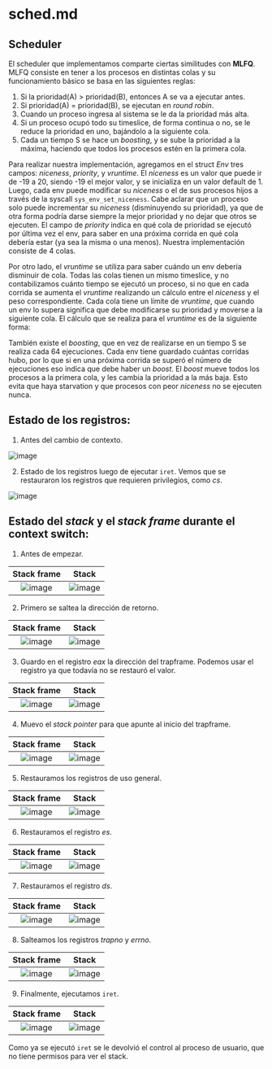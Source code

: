 # sched.md
## Scheduler

El scheduler que implementamos comparte ciertas similitudes con **MLFQ**. MLFQ consiste en tener a los procesos en distintas colas y su funcionamiento básico se basa en las siguientes reglas:

  1. Si la prioridad(A) > prioridad(B), entonces A se va a ejecutar antes.
  2. Si prioridad(A) = prioridad(B), se ejecutan en *round robin*.
  3. Cuando un proceso ingresa al sistema se le da la prioridad más alta.
  4. Si un proceso ocupó todo su timeslice, de forma continua o no, se le reduce la prioridad en uno, bajándolo a la siguiente cola.
  5. Cada un tiempo S se hace un *boosting*, y se sube la prioridad a la máxima, haciendo que todos los procesos estén en la primera cola.

Para realizar nuestra implementación, agregamos en el struct *Env* tres campos: *niceness*, *priority*, y *vruntime*. El *niceness* es un valor que puede ir de -19 a 20, siendo -19 el mejor valor, y se inicializa en un valor default de 1. Luego, cada env puede modificar su *niceness* o el de sus procesos hijos a través de la syscall `sys_env_set_niceness`. Cabe aclarar que un proceso solo puede incrementar su *niceness* (disminuyendo su prioridad), ya que de otra forma podría darse siempre la mejor prioridad y no dejar que otros se ejecuten. El campo de *priority* indica en qué cola de prioridad se ejecutó por última vez el env, para saber en una próxima corrida en qué cola debería estar (ya sea la misma o una menos). Nuestra implementación consiste de 4 colas.

Por otro lado, el *vruntime* se utiliza para saber cuándo un env debería disminuir de cola. Todas las colas tienen un mismo timeslice, y no contabilizamos cuánto tiempo se ejecutó un proceso, si no que en cada corrida se aumenta el *vruntime* realizando un cálculo entre el *niceness* y el peso correspondiente. Cada cola tiene un límite de *vruntime*, que cuando un env lo supera significa que debe modificarse su prioridad y moverse a la siguiente cola. El cálculo que se realiza para el *vruntime* es de la siguiente forma: 

  

También existe el *boosting*, que en vez de realizarse en un tiempo S se realiza cada 64 ejecuciones. Cada env tiene guardado cuántas corridas hubo, por lo que si en una próxima corrida se superó el número de ejecuciones eso indica que debe haber un *boost*. El *boost* mueve todos los procesos a la primera cola, y les cambia la prioridad a la más baja. Esto evita que haya starvation y que procesos con peor *niceness* no se ejecuten nunca.

## Estado de los registros:

1. Antes del cambio de contexto.

  ![image](https://user-images.githubusercontent.com/102059887/201533872-10f02996-2307-47d0-928a-78a5eeba9287.png)

2. Estado de los registros luego de ejecutar `iret`. Vemos que se restauraron los registros que requieren privilegios, como *cs*.

  ![image](https://user-images.githubusercontent.com/102059887/201534183-e206e1fa-d260-43be-b21c-0f4bac5619d6.png)


## Estado del *stack* y el *stack frame* durante el context switch:

1. Antes de empezar. 

 Stack frame               |  Stack
:-------------------------:|:-------------------------:
![image](https://user-images.githubusercontent.com/102059887/201533900-f76ed6a5-d11e-4977-b1eb-14b3ab1ef5d1.png)|![image](https://user-images.githubusercontent.com/102059887/201533920-42f7959a-2d80-4a66-aa2a-2d588895041b.png)

2. Primero se saltea la dirección de retorno.

 Stack frame               |  Stack
:-------------------------:|:-------------------------:
![image](https://user-images.githubusercontent.com/102059887/201533966-6b3d26e8-0b8c-41d5-a37a-155c68655a87.png)|![image](https://user-images.githubusercontent.com/102059887/201533979-9560368d-62f7-4595-99ce-2b5892fce543.png)

3. Guardo en el registro *eax* la dirección del trapframe. Podemos usar el registro ya que todavía no se restauró el valor.

Stack frame               |  Stack
:-------------------------:|:-------------------------:
![image](https://user-images.githubusercontent.com/102059887/201534011-c30fbdef-1643-4936-aacf-38085106ad93.png)|![image](https://user-images.githubusercontent.com/102059887/201534022-68b735d8-0654-4995-8cc5-a354e18a8919.png)

4. Muevo el *stack pointer* para que apunte al inicio del trapframe.

Stack frame               |  Stack
:-------------------------:|:-------------------------:
![image](https://user-images.githubusercontent.com/102059887/201534039-d251b7c2-c0a1-45e9-bfbd-299b40ebca40.png)|![image](https://user-images.githubusercontent.com/102059887/201534050-24f4e12a-4a6d-46c6-aec6-e7e447bb12ce.png)

5. Restauramos los registros de uso general.

Stack frame               |  Stack
:-------------------------:|:-------------------------:
![image](https://user-images.githubusercontent.com/102059887/201534068-3da55ffe-5506-4375-94f1-f04a091bf791.png)|![image](https://user-images.githubusercontent.com/102059887/201534077-e1d82309-e524-4dc7-ab0e-d41d18ecc756.png)

6. Restauramos el registro *es*.

Stack frame               |  Stack
:-------------------------:|:-------------------------:
![image](https://user-images.githubusercontent.com/102059887/201534084-03809adb-aebc-4e4f-a7cb-3f95174b45d7.png)|![image](https://user-images.githubusercontent.com/102059887/201534094-e5b7ae5d-217a-4236-a892-20198616e6fa.png)
  
7. Restauramos el registro *ds*.

Stack frame               |  Stack
:-------------------------:|:-------------------------:
![image](https://user-images.githubusercontent.com/102059887/201534122-927b8daa-66c5-4b3e-8585-e2cf78e6b262.png)|![image](https://user-images.githubusercontent.com/102059887/201534138-7f1f1ada-2b81-4ec6-8e17-7585df9d95ec.png)

8. Salteamos los registros *trapno* y *errno*.

Stack frame               |  Stack
:-------------------------:|:-------------------------:
![image](https://user-images.githubusercontent.com/102059887/201534152-2220bbd5-eb1c-4a2d-a43a-196370a03cb6.png)|![image](https://user-images.githubusercontent.com/102059887/201534160-1fe9fb52-cdea-47ed-a240-7835db39500b.png)

9. Finalmente, ejecutamos `iret`.

Stack frame               |  Stack
:-------------------------:|:-------------------------:
![image](https://user-images.githubusercontent.com/102059887/201534193-cf46aa3a-c4d1-4976-b354-5a3532cb2358.png)|![image](https://user-images.githubusercontent.com/102059887/201534203-d67f46c4-eac8-42c5-a267-73a2e30e0ee5.png)
  
 Como ya se ejecutó `iret` se le devolvió el control al proceso de usuario, que no tiene permisos para ver el stack.
  
